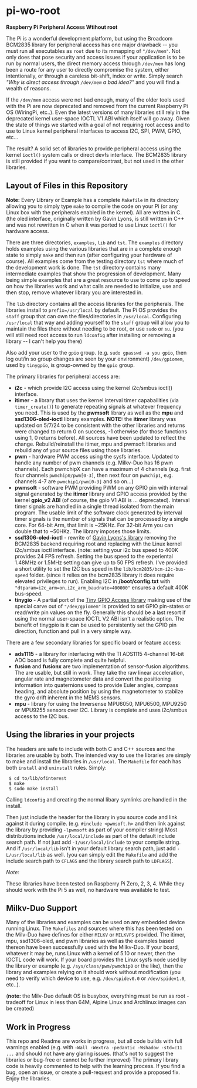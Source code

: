 # pi-wo-root
**Raspberry Pi Peripheral Access Wtihout root**

The Pi is a wonderful development platform, but using the Broadcom BCM2835 library for peripheral access has one major drawback -- you must run all executables as `root` due to its mmapping of `"/dev/mem"`. Not only does that pose security and access issues if your application is to be run by normal users, the direct memory access through `/dev/mem` has long been a route for any user to directly compromise the system, either intentionally, or through a careless bit-shift, index or write. Simply search *"Why is direct access through `/dev/mem` a bad idea?"* and you will find a wealth of reasons.

If the `/dev/mem` access were not bad enough, many of the older tools used with the Pi are now deprecated and removed from the current Raspberry Pi OS (WiringPi, etc..). Even the latest versions of many libraries still rely in the deprecated kernel user-space IOCTL V1 ABI which itself will go away. Given the state of things we started with a goal of not requiring root access and to use to Linux kernel peripheral interfaces to access I2C, SPI, PWM, GPIO, etc...

The result? A solid set of libraries to provide peripheral access using the kernel `ioctl()` system calls or direct devfs interface. The BCM2835 library is still provided if you want to compare/contrast, but not used in the other libraries.

## Layout of Files in this Repository

**Note:** Every Library or Example has a complete `Makefile` in its directory allowing you to simply type `make` to compile the code on your Pi (or any Linux box with the peripherals enabled in the kernel). All are written in C. (the oled interface, originally written by Gavin Lyons, is still written in C++ and was not rewritten in C when it was ported to use Linux `ioctl()` for hardware access.

There are three directories, `examples`, `lib` and `tst`. The `examples` directory holds examples using the various libraries that are in a complete enough state to simply `make` and then run (after configuring your hardware of course). All examples come from the testing directory `tst` where much of the development work is done. The `tst` directory contains many intermediate examples that show the progression of development. Many being simple examples that are a great resource to use to come up to speed on how the libraries work and what calls are needed to initialize, use and then stop, remove whatever library you are interested in.

The `lib` directory contains all the access libraries for the peripherals. The libraries install to `prefix=/usr/local` by default. The Pi OS provides the `staff` group that can own the files/directories in `/usr/local`. Configuring `/usr/local` that way and adding yourself to the `staff` group will allow you to maintain the files there without needing to be root, or use `sudo` or `su`. (you will still need root access to run `ldconfig` after installing or removing a library -- I can't help you there)

Also add your user to the `gpio` group. (e.g. `sudo gpasswd -a you gpio`, then log out/in so group changes are seen by your environment) `/dev/gpiomem`, used by `tinygpio`, is group-owned by the `gpio` group.

The primary libraries for peripheral access are:

 * **i2c** - which provide I2C access using the kernel i2c/smbus ioctl() interface.
 * **itimer** - a library that uses the kernel interval timer capabailities (via `timer_create()`) to generate repeating signals at whatever frequency you need. This is used by the **pwmsoft** library as well as the **mpu** and **ssd1306-oled-ioctl** library examples. **NOTE:** the **itimer** library was updated on 5/7/24 to be consistent with the other libraries and returns were changed to return 0 on success, -1 otherwise (for those functions using 1, 0 returns before). All sources have been updated to reflect the change. Rebuild/reinstall the itimer, mpu and pwmsoft libraries and rebuild any of your source files using those libraries.
 * **pwm** - hardware PWM access using the sysfs interface. Updated to handle any number of pwm channels (e.g. Milkv-Duo has 16 pwm channels). Each pwmchipX can have a maximum of 4 channels (e.g. first four channels `pwmchip0/pwm[0-3]`, then next four on `pwmchip1`, e.g. channels 4-7 are `pwmchip1/pwm[0-3]` and so on...)
 * **pwmsoft** - software PWM providing PWM on any GPIO pin with interval signal generated by the **itimer** library and GPIO access provided by the kernel **gpio_v2 ABI** (of course, the gpio V1 ABI is ... deprecated). Interval timer signals are handled in a single thread isolated from the main program. The usable limit of the software clock generated by interval timer signals is the number of signals that can be processed by a single core. For 64-bit Arm, that limit is ~25KHz. For 32-bit Arm you can double that to ~50HKz. The library imposes those limits.
 * **ssd1306-oled-ioctl** - rewrite of [Gavin Lyons's library](https://github.com/gavinlyonsrepo/SSD1306_OLED_RPI) removing the BCM2835 backend requiring root and replacing with the Linux kernel i2c/smbus ioctl interface. (note: setting your i2c bus speed to 400K provides 24 FPS refresh. Setting the bus speed to the experiental 1.48MHz or 1.5MHz setting can give up to 50 FPS refresh. I've provided a short utility to set the I2C bus speed in the `lib/bcm2835/bcm-i2c-bus-speed` folder. (since it relies on the bcm2835 library it does require elevated privileges to run). Enabling I2C in **/boot/config.txt** with `"dtparam=i2c_arm=on,i2c_arm_baudrate=400000"` ensures a default 400K bus-speed.
 * **tinygio** - A partial port of the [Tiny GPIO Access library](http://abyz.me.uk/rpi/pigpio/examples.html) making use of the special carve out of `"/dev/gpiomem"` is provided to set GPIO pin-states or read/write pin values on the fly. Generally this should be a last resort if using the normal user-space IOCTL V2 ABI isn't a realistic option. The benefit of tinygpio is it can be used to persistently set the GPIO pin direction, function and pull in a very simple way.

There are a few secondary libraries for specific board or feature access:

 * **ads1115** - a library for interfacing with the TI ADS1115 4-channel 16-bit ADC board is fully complete and quite helpful.
 * **fusion** and **fusionx** are two implementation of sensor-fusion algorithms. The are usable, but still in work. They take the raw linear acceleration, angular rate and magnetometer data and convert the positioning information into quaternions used to provide Euler angles, compass heading, and absolute position by using the magnetometer to stabilze the gyro drift inherent in the MEMS sensors.
 * **mpu** - library for using the Inversense MPU6050, MPU6500, MPU9250 or MPU9255 sensors over I2C. Library is complete and uses i2c/smbus access to the I2C bus.

## Using the libraries in your projects

The headers are safe to include with both C and C++ sources and the libraries are usable by both. The intended way to use the libraries are simply to make and install the libraries in `/usr/local`. The `Makefile` for each has both `install` and `uninstall` rules. Simply:

```none
 $ cd to/lib/ofinterest
 $ make
 $ sudo make install
```

Calling `ldconfig` and creating the normal libary symlinks are handled in the install.

Then just include the header for the library in you source code and link against it during compile. (e.g. `#include <pwmsoft.h>` and then link against the library by providing `-lpwmsoft` as part of your compiler string) Most distributions include `/usr/local/include` as part of the default include search path. If not just add `-I/usr/local/include` to your compile string. And if `/usr/local/lib` isn't in your default library search path, just add `-L/usr/local/lib` as well. (you can simply edit the `Makefile` and add the include search path to `CFLAGS` and the library search path to `LDFLAGS`).

*Note:*

These libraries have been tested on Raspberry Pi Zero, 2, 3, 4. While they should work with the Pi 5 as well, no hardware was available to test.

## Milkv-Duo Support

Many of the libraries and examples can be used on any embedded device running Linux. The `Makefiles` and sources where this has been tested on the Milv-Duo have defines for either `MILKV` or `MILKVFS` provided. The itimer, mpu, ssd1306-oled, and pwm libraries as well as the examples based thereon have been successfully used with the Milkv-Duo. If your board, whatever it may be, runs Linux with a kernel of 5.10 or newer, then the IOCTL code will work. If your board provides the Linux sysfs node used by the library or example (e.g. `/sys/class/pwm/pwmchip0` or the like), then the library and examples relying on it should work without modification (you need to verify which device to use, e.g. `/dev/spidev0.0` or `/dev/spidev1.0`, etc..).

(**note:** the Milv-Duo default OS is busybox, everything must be run as root - tradeoff for Linux in less than 64M, Alpine Linux and Archlinux images can be created)

## Work in Progress

This repo and Readme are works in progress, but all code builds with full warnings enabled (e.g. with `-Wall -Wextra -pedantic -Wshadow -std=c11 ...` and should not have any glaring issues. (that's not to suggest the libraries or bug-free or cannot be further improved) The primary library code is heavily commented to help with the learning process. If you find a bug, open an issue, or create a pull-request and provide a proposed fix. Enjoy the libraries.
